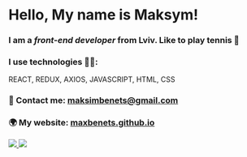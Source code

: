 # Hello, My name is Maksym! 

### I am a *front-end developer* from Lviv. Like to play tennis 🎾

### I use technologies 👨‍💻:
REACT, REDUX, AXIOS, JAVASCRIPT, HTML, CSS

### 📩 Contact me: maksimbenets@gmail.com
### 🌍 My website: [maxbenets.github.io](https://maxbenets.github.io/)
[ <img src = "https://img.icons8.com/color/35/35/telegram-app.png" /> ](https://t.me/RezzitCode) [ <img src = "https://img.icons8.com/color/35/35/instagram-new.png" /> ](https://www.instagram.com/maxbenets)
